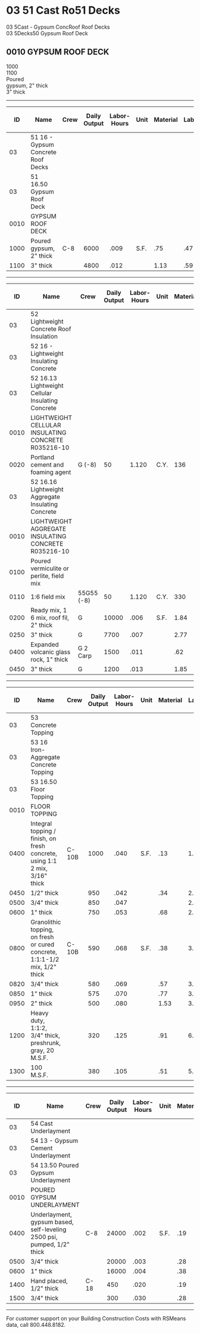 # 03 51 Cast Ro51 Decks

03 5Cast - Gypsum ConcRoof Roof Decks  
03 5Decks50 Gypsum Roof Deck

## 0010 GYPSUM ROOF DECK

1000  
1100  
Poured  
gypsum, 2" thick  
3" thick

---

| ID    | Name                                   | Crew   | Daily Output | Labor-Hours | Unit | Material | Labor | Equipment | Total | Total Incl O&P |
|-------|----------------------------------------|--------|-------------|-------------|------|----------|-------|-----------|-------|----------------|
| 03    | 51 16 - Gypsum Concrete Roof Decks     |        |             |             |      |          |       |           |       |                |
| 03    | 51 16.50 Gypsum Roof Deck              |        |             |             |      |          |       |           |       |                |
| 0010  | GYPSUM ROOF DECK                       |        |             |             |      |          |       |           |       |                |
| 1000  | Poured gypsum, 2" thick                | C-8    | 6000        | .009        | S.F. | .75      | .47   | .136      | 1.35  | 1.66           |
| 1100  | 3" thick                               |        | 4800        | .012        |      | 1.13     | .59   | .16       | 1.88  | 2.28           |

---

| ID    | Name                                               | Crew   | Daily Output | Labor-Hours | Unit | Material | Labor | Equipment | Total   | Total Incl O&P |
|-------|----------------------------------------------------|--------|-------------|-------------|------|----------|-------|-----------|---------|----------------|
| 03    | 52 Lightweight Concrete Roof Insulation            |        |             |             |      |          |       |           |         |                |
| 03    | 52 16 - Lightweight Insulating Concrete            |        |             |             |      |          |       |           |         |                |
| 03    | 52 16.13 Lightweight Cellular Insulating Concrete  |        |             |             |      |          |       |           |         |                |
| 0010  | LIGHTWEIGHT CELLULAR INSULATING CONCRETE R035216-10|        |             |             |      |          |       |           |         |                |
| 0020  | Portland cement and foaming agent                  | G (-8) | 50          | 1.120       | C.Y. | 136      | 56    | 15.10     | 207.10  | 249            |
| 03    | 52 16.16 Lightweight Aggregate Insulating Concrete |        |             |             |      |          |       |           |         |                |
| 0010  | LIGHTWEIGHT AGGREGATE INSULATING CONCRETE R035216-10|      |             |             |      |          |       |           |         |                |
| 0100  | Poured vermiculite or perlite, field mix           |        |             |             |      |          |       |           |         |                |
| 0110  | 1:6 field mix                                      | 55G55 (-8)| 50        | 1.120       | C.Y. | 330      | 56    | 15.10     | 401.10  | 465            |
| 0200  | Ready mix, 1 6 mix, roof fil, 2" thick             | G      | 10000       | .006        | S.F. | 1.84     | .28   | .08       | 2.20    | 2.53           |
| 0250  | 3" thick                                           | G      | 7700        | .007        |      | 2.77     | .36   | .10       | 3.23    | 3.69           |
| 0400  | Expanded volcanic glass rock, 1" thick             | G 2 Carp| 1500       | .011        |      | .62      | .60   |           | 1.22    | 1.57           |
| 0450  | 3" thick                                           | G      | 1200        | .013        |      | 1.85     | .75   |           | 2.60    | 3.15           |

---

| ID    | Name                                               | Crew   | Daily Output | Labor-Hours | Unit | Material | Labor | Equipment | Total   | Total Incl O&P |
|-------|----------------------------------------------------|--------|-------------|-------------|------|----------|-------|-----------|---------|----------------|
| 03    | 53 Concrete Topping                               |        |             |             |      |          |       |           |         |                |
| 03    | 53 16 Iron-Aggregate Concrete Topping             |        |             |             |      |          |       |           |         |                |
| 03    | 53 16.50 Floor Topping                           |        |             |             |      |          |       |           |         |                |
| 0010  | FLOOR TOPPING                                     |        |             |             |      |          |       |           |         |                |
| 0400  | Integral topping / finish, on fresh concrete, using 1:1 2 mix, 3/16" thick | C-10B | 1000 | .040 | S.F. | .13 | 1.94 | .333 | 2.38 | 3.36 |
| 0450  | 1/2" thick                                        |        | 950         | .042        |      | .34      | 2.05  | .33       | 2.72    | 3.76           |
| 0500  | 3/4" thick                                        |        | 850         | .047        |      |          | 2.29  |           | 3.17    | 4.35           |
| 0600  | 1" thick                                          |        | 750         | .053        |      | .68      | 2.591 | .42       | 3.69    | 5.05           |
| 0800  | Granolithic topping, on fresh or cured concrete, 1:1:1-1/2 mix, 1/2" thick | C-10B | 590 | .068 | S.F. | .38 | 3.30 | .53 | 4.21 | 5.90 |
| 0820  | 3/4" thick                                        |        | 580         | .069        |      | .57      | 3.35  | .54       | 4.46    | 6.20           |
| 0850  | 1" thick                                          |        | 575         | .070        |      | .77      | 3.38  | .55       | 4.701   | 6.45           |
| 0950  | 2" thick                                          |        | 500         | .080        |      | 1.53     | 3.89  | .63       | 6.05    | 8.10           |
| 1200  | Heavy duty, 1:1:2, 3/4" thick, preshrunk, gray, 20 M.S.F. |        | 320         | .125        |      | .91      | 6.10  | .98       | 7.99    | 11.10          |
| 1300  | 100 M.S.F.                                        |        | 380         | .105        |      | .51      | 5.10  | .83       | 6.44    | 9              |

---

| ID    | Name                                   | Crew   | Daily Output | Labor-Hours | Unit | Material | Labor | Equipment | Total | Total Incl O&P |
|-------|----------------------------------------|--------|-------------|-------------|------|----------|-------|-----------|-------|----------------|
| 03    | 54 Cast Underlayment                   |        |             |             |      |          |       |           |       |                |
| 03    | 54 13 - Gypsum Cement Underlayment     |        |             |             |      |          |       |           |       |                |
| 03    | 54 13.50 Poured Gypsum Underlayment    |        |             |             |      |          |       |           |       |                |
| 0010  | POURED GYPSUM UNDERLAYMENT             |        |             |             |      |          |       |           |       |                |
| 0400  | Underlayment, gypsum based, self-leveling 2500 psi, pumped, 1/2" thick | C-8 | 24000 | .002 | S.F. | .19 | .12 | .03 | .34 | .41 |
| 0500  | 3/4" thick                             |        | 20000       | .003        |      | .28      | .14   | .04       | .46    | .56           |
| 0600  | 1" thick                               |        | 16000       | .004        |      | .38      | .18   | .05       | .61    | .72           |
| 1400  | Hand placed, 1/2" thick                | C-18   | 450         | .020        |      | .19      | .92   | .26       | 1.37   | 1.86           |
| 1500  | 3/4" thick                             |        | 300         | .030        |      | .28      | 1.37  | .40       | 2.05   | 2.80           |

---

For customer support on your Building Construction Costs with RSMeans data, call 800.448.8182.